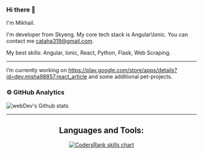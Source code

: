 ### Hi there 👋

I'm Mikhail.

I'm developer from Skyeng. My core tech stack is Angular\Ionic. You can contact me cataha319@gmail.com.

My best skills: Angular, Ionic, React, Python, Flask, Web Scraping.

---

I’m currently working on https://play.google.com/store/apps/details?id=dev.misha98857.react_article and some additional pet-projects.

### ⚙️ GitHub Analytics

<img src="https://github-readme-streak-stats.herokuapp.com/?user=misha98857&theme=algolia" alt="webDev's Github stats" />

---

<h2 align="center">Languages and Tools:</h3>
<p align="center">
  <a href="https://profile.codersrank.io/user/misha98857" target="_blank">
    <img src="https://cr-skills-chart-widget.azurewebsites.net/api/api?username=misha98857&width=820&bg=transparent&branding=false" alt="CodersRank skills chart"/>
  </a>
</p>
